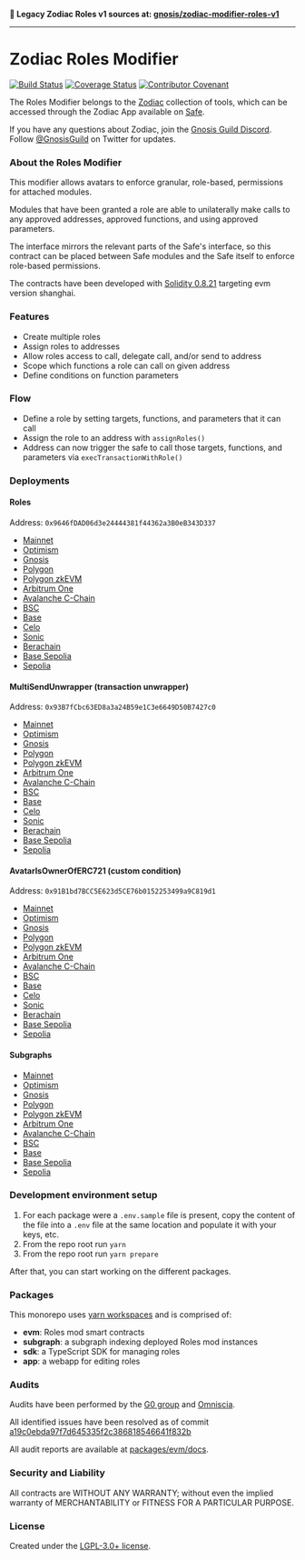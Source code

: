 **📯 Legacy Zodiac Roles v1 sources at: [gnosis/zodiac-modifier-roles-v1](https://github.com/gnosisguild/zodiac-modifier-roles-v1)**

---

# Zodiac Roles Modifier

[![Build Status](https://github.com/gnosisguild/zodiac-modifier-roles/actions/workflows/ci.yml/badge.svg)](https://github.com/gnosisguild/zodiac-modifier-roles/actions/workflows/ci.yml)
[![Coverage Status](https://coveralls.io/repos/github/gnosis/zodiac-modifier-roles/badge.svg?branch=main&cache_bust=1)](https://coveralls.io/github/gnosis/zodiac-modifier-roles?branch=main)
[![Contributor Covenant](https://img.shields.io/badge/Contributor%20Covenant-2.1-4baaaa.svg)](https://github.com/gnosisguild/CODE_OF_CONDUCT)

The Roles Modifier belongs to the [Zodiac](https://github.com/gnosisguild/zodiac) collection of tools, which can be accessed through the Zodiac App available on [Safe](https://safe.global/).

If you have any questions about Zodiac, join the [Gnosis Guild Discord](https://discord.gg/wwmBWTgyEq). Follow [@GnosisGuild](https://twitter.com/gnosisguild) on Twitter for updates.

### About the Roles Modifier

This modifier allows avatars to enforce granular, role-based, permissions for attached modules.

Modules that have been granted a role are able to unilaterally make calls to any approved addresses, approved functions, and using approved parameters.

The interface mirrors the relevant parts of the Safe's interface, so this contract can be placed between Safe modules and the Safe itself to enforce role-based permissions.

The contracts have been developed with [Solidity 0.8.21](https://github.com/ethereum/solidity/releases/tag/v0.8.21) targeting evm version shanghai.

### Features

- Create multiple roles
- Assign roles to addresses
- Allow roles access to call, delegate call, and/or send to address
- Scope which functions a role can call on given address
- Define conditions on function parameters

### Flow

- Define a role by setting targets, functions, and parameters that it can call
- Assign the role to an address with `assignRoles()`
- Address can now trigger the safe to call those targets, functions, and parameters via `execTransactionWithRole()`

### Deployments

#### Roles

Address: `0x9646fDAD06d3e24444381f44362a3B0eB343D337`

- [Mainnet](https://etherscan.io/address/0x9646fDAD06d3e24444381f44362a3B0eB343D337#code)
- [Optimism](https://optimistic.etherscan.io/address/0x9646fDAD06d3e24444381f44362a3B0eB343D337#code)
- [Gnosis](https://gnosisscan.io/address/0x9646fDAD06d3e24444381f44362a3B0eB343D337#code)
- [Polygon](https://www.polygonscan.com/address/0x9646fDAD06d3e24444381f44362a3B0eB343D337#code)
- [Polygon zkEVM](https://zkevm.polygonscan.com/address/0x9646fDAD06d3e24444381f44362a3B0eB343D337#code)
- [Arbitrum One](https://arbiscan.io/address/0x9646fDAD06d3e24444381f44362a3B0eB343D337#code)
- [Avalanche C-Chain](https://snowtrace.io/address/0x9646fDAD06d3e24444381f44362a3B0eB343D337/contract/43114/code)
- [BSC](https://bscscan.com/address/0x9646fDAD06d3e24444381f44362a3B0eB343D337#code)
- [Base](https://basescan.org/address/0x9646fDAD06d3e24444381f44362a3B0eB343D337#code)
- [Celo](https://celoscan.io/address/0x9646fDAD06d3e24444381f44362a3B0eB343D337#code)
- [Sonic](https://sonicscan.org/address/0x9646fDAD06d3e24444381f44362a3B0eB343D337#code)
- [Berachain](https://berascan.com/address/0x9646fDAD06d3e24444381f44362a3B0eB343D337#code)
- [Base Sepolia](https://sepolia.basescan.org/address/0x9646fDAD06d3e24444381f44362a3B0eB343D337#code)
- [Sepolia](https://sepolia.etherscan.io/address/0x9646fDAD06d3e24444381f44362a3B0eB343D337#code)

#### MultiSendUnwrapper (transaction unwrapper)

Address: `0x93B7fCbc63ED8a3a24B59e1C3e6649D50B7427c0`

- [Mainnet](https://etherscan.io/address/0x93B7fCbc63ED8a3a24B59e1C3e6649D50B7427c0#code)
- [Optimism](https://optimistic.etherscan.io/address/0x93B7fCbc63ED8a3a24B59e1C3e6649D50B7427c0#code)
- [Gnosis](https://gnosisscan.io/address/0x93B7fCbc63ED8a3a24B59e1C3e6649D50B7427c0#code)
- [Polygon](https://www.polygonscan.com/address/0x93B7fCbc63ED8a3a24B59e1C3e6649D50B7427c0#code)
- [Polygon zkEVM](https://zkevm.polygonscan.com/address/0x93B7fCbc63ED8a3a24B59e1C3e6649D50B7427c0#code)
- [Arbitrum One](https://arbiscan.io/address/0x93B7fCbc63ED8a3a24B59e1C3e6649D50B7427c0#code)
- [Avalanche C-Chain](https://snowtrace.io/address/0x93B7fCbc63ED8a3a24B59e1C3e6649D50B7427c0/contract/43114/code)
- [BSC](https://bscscan.com/address/0x93B7fCbc63ED8a3a24B59e1C3e6649D50B7427c0#code)
- [Base](https://basescan.org/address/0x93B7fCbc63ED8a3a24B59e1C3e6649D50B7427c0#code)
- [Celo](https://celoscan.io/address/0x93B7fCbc63ED8a3a24B59e1C3e6649D50B7427c0#code)
- [Sonic](https://sonicscan.org/address/0x93B7fCbc63ED8a3a24B59e1C3e6649D50B7427c0#code)
- [Berachain](https://berascan.com/address/0x93B7fCbc63ED8a3a24B59e1C3e6649D50B7427c0#code)
- [Base Sepolia](https://sepolia.basescan.org/address/0x93B7fCbc63ED8a3a24B59e1C3e6649D50B7427c0#code)
- [Sepolia](https://sepolia.etherscan.io/address/0x93B7fCbc63ED8a3a24B59e1C3e6649D50B7427c0#code)

#### AvatarIsOwnerOfERC721 (custom condition)

Address: `0x91B1bd7BCC5E623d5CE76b0152253499a9C819d1`

- [Mainnet](https://etherscan.io/address/0x91B1bd7BCC5E623d5CE76b0152253499a9C819d1#code)
- [Optimism](https://optimistic.etherscan.io/address/0x91B1bd7BCC5E623d5CE76b0152253499a9C819d1#code)
- [Gnosis](https://gnosisscan.io/address/0x91B1bd7BCC5E623d5CE76b0152253499a9C819d1#code)
- [Polygon](https://www.polygonscan.com/address/0x91B1bd7BCC5E623d5CE76b0152253499a9C819d1#code)
- [Polygon zkEVM](https://zkevm.polygonscan.com/address/0x91B1bd7BCC5E623d5CE76b0152253499a9C819d1#code)
- [Arbitrum One](https://arbiscan.io/address/0x91B1bd7BCC5E623d5CE76b0152253499a9C819d1#code)
- [Avalanche C-Chain](https://snowtrace.io/address/0x91B1bd7BCC5E623d5CE76b0152253499a9C819d1/contract/43114/code)
- [BSC](https://bscscan.com/address/0x91B1bd7BCC5E623d5CE76b0152253499a9C819d1#code)
- [Base](https://basescan.org/address/0x91B1bd7BCC5E623d5CE76b0152253499a9C819d1#code)
- [Celo](https://celoscan.io/address/0x91B1bd7BCC5E623d5CE76b0152253499a9C819d1#code)
- [Sonic](https://sonicscan.org/address/0x91B1bd7BCC5E623d5CE76b0152253499a9C819d1#code)
- [Berachain](https://berascan.com/address/0x91B1bd7BCC5E623d5CE76b0152253499a9C819d1#code)
- [Base Sepolia](https://sepolia.basescan.org/address/0x91B1bd7BCC5E623d5CE76b0152253499a9C819d1#code)
- [Sepolia](https://sepolia.etherscan.io/address/0x91B1bd7BCC5E623d5CE76b0152253499a9C819d1#code)

#### Subgraphs

- [Mainnet](https://api.studio.thegraph.com/query/93263/zodiac-roles-mainnet/version/latest)
- [Optimism](https://api.studio.thegraph.com/query/93263/zodiac-roles-optimism/version/latest)
- [Gnosis](https://api.studio.thegraph.com/query/93263/zodiac-roles-gnosis/version/latest)
- [Polygon](https://api.studio.thegraph.com/query/93263/zodiac-roles-polygon/version/latest)
- [Polygon zkEVM](https://api.studio.thegraph.com/query/93263/zodiac-roles-zkevm/version/latest)
- [Arbitrum One](https://api.studio.thegraph.com/query/93263/zodiac-roles-arbitrum-one/version/latest)
- [Avalanche C-Chain](https://api.studio.thegraph.com/query/93263/zodiac-roles-avalanche/version/latest)
- [BSC](https://api.studio.thegraph.com/query/93263/zodiac-roles-bsc/version/latest)
- [Base](https://api.studio.thegraph.com/query/93263/zodiac-roles-base/version/latest)
- [Base Sepolia](https://api.studio.thegraph.com/query/93263/zodiac-roles-base-sepolia/version/latest)
- [Sepolia](https://api.studio.thegraph.com/query/93263/zodiac-roles-sepolia/version/latest)

### Development environment setup

1. For each package were a `.env.sample` file is present, copy the content of the file into a `.env` file at the same location and populate it with your keys, etc.
2. From the repo root run `yarn`
3. From the repo root run `yarn prepare`

After that, you can start working on the different packages.

### Packages

This monorepo uses [yarn workspaces](https://yarnpkg.com/features/workspaces) and is comprised of:

- **evm**: Roles mod smart contracts
- **subgraph**: a subgraph indexing deployed Roles mod instances
- **sdk**: a TypeScript SDK for managing roles
- **app**: a webapp for editing roles

### Audits

Audits have been performed by the [G0 group](https://github.com/g0-group) and [Omniscia](https://omniscia.io).

All identified issues have been resolved as of commit [a19c0ebda97f7d645335f2c386818546641f832b](https://github.com/gnosisguild/zodiac-modifier-roles/tree/a19c0ebda97f7d645335f2c386818546641f832b/packages/evm/contracts)

All audit reports are available at [packages/evm/docs](packages/evm/docs).

### Security and Liability

All contracts are WITHOUT ANY WARRANTY; without even the implied warranty of MERCHANTABILITY or FITNESS FOR A PARTICULAR PURPOSE.

### License

Created under the [LGPL-3.0+ license](LICENSE).

